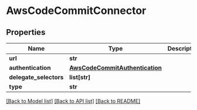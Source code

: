 # AwsCodeCommitConnector

## Properties
Name | Type | Description | Notes
------------ | ------------- | ------------- | -------------
**url** | **str** |  | 
**authentication** | [**AwsCodeCommitAuthentication**](AwsCodeCommitAuthentication.md) |  | 
**delegate_selectors** | **list[str]** |  | [optional] 
**type** | **str** |  | 

[[Back to Model list]](../README.md#documentation-for-models) [[Back to API list]](../README.md#documentation-for-api-endpoints) [[Back to README]](../README.md)


